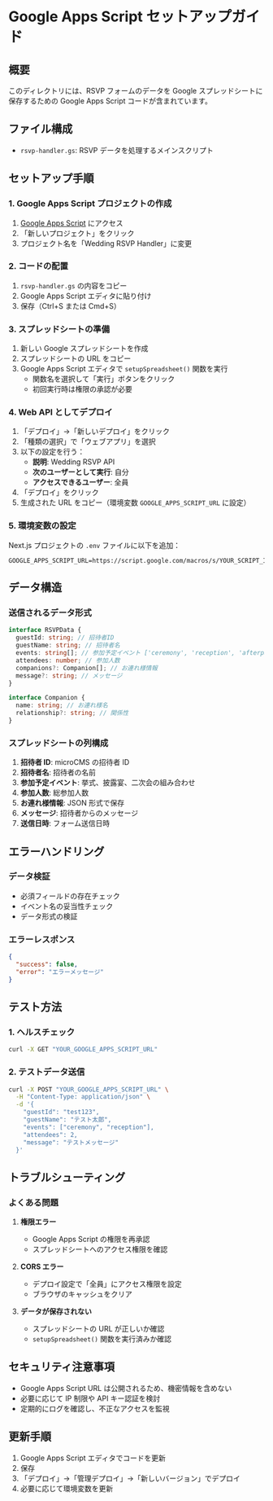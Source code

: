 # Google Apps Script セットアップガイド

## 概要

このディレクトリには、RSVP フォームのデータを Google スプレッドシートに保存するための Google Apps Script コードが含まれています。

## ファイル構成

- `rsvp-handler.gs`: RSVP データを処理するメインスクリプト

## セットアップ手順

### 1. Google Apps Script プロジェクトの作成

1. [Google Apps Script](https://script.google.com/) にアクセス
2. 「新しいプロジェクト」をクリック
3. プロジェクト名を「Wedding RSVP Handler」に変更

### 2. コードの配置

1. `rsvp-handler.gs` の内容をコピー
2. Google Apps Script エディタに貼り付け
3. 保存（Ctrl+S または Cmd+S）

### 3. スプレッドシートの準備

1. 新しい Google スプレッドシートを作成
2. スプレッドシートの URL をコピー
3. Google Apps Script エディタで `setupSpreadsheet()` 関数を実行
   - 関数名を選択して「実行」ボタンをクリック
   - 初回実行時は権限の承認が必要

### 4. Web API としてデプロイ

1. 「デプロイ」→「新しいデプロイ」をクリック
2. 「種類の選択」で「ウェブアプリ」を選択
3. 以下の設定を行う：
   - **説明**: Wedding RSVP API
   - **次のユーザーとして実行**: 自分
   - **アクセスできるユーザー**: 全員
4. 「デプロイ」をクリック
5. 生成された URL をコピー（環境変数 `GOOGLE_APPS_SCRIPT_URL` に設定）

### 5. 環境変数の設定

Next.js プロジェクトの `.env` ファイルに以下を追加：

```env
GOOGLE_APPS_SCRIPT_URL=https://script.google.com/macros/s/YOUR_SCRIPT_ID/exec
```

## データ構造

### 送信されるデータ形式

```typescript
interface RSVPData {
  guestId: string; // 招待者ID
  guestName: string; // 招待者名
  events: string[]; // 参加予定イベント ['ceremony', 'reception', 'afterparty']
  attendees: number; // 参加人数
  companions?: Companion[]; // お連れ様情報
  message?: string; // メッセージ
}

interface Companion {
  name: string; // お連れ様名
  relationship?: string; // 関係性
}
```

### スプレッドシートの列構成

1. **招待者 ID**: microCMS の招待者 ID
2. **招待者名**: 招待者の名前
3. **参加予定イベント**: 挙式、披露宴、二次会の組み合わせ
4. **参加人数**: 総参加人数
5. **お連れ様情報**: JSON 形式で保存
6. **メッセージ**: 招待者からのメッセージ
7. **送信日時**: フォーム送信日時

## エラーハンドリング

### データ検証

- 必須フィールドの存在チェック
- イベント名の妥当性チェック
- データ形式の検証

### エラーレスポンス

```json
{
  "success": false,
  "error": "エラーメッセージ"
}
```

## テスト方法

### 1. ヘルスチェック

```bash
curl -X GET "YOUR_GOOGLE_APPS_SCRIPT_URL"
```

### 2. テストデータ送信

```bash
curl -X POST "YOUR_GOOGLE_APPS_SCRIPT_URL" \
  -H "Content-Type: application/json" \
  -d '{
    "guestId": "test123",
    "guestName": "テスト太郎",
    "events": ["ceremony", "reception"],
    "attendees": 2,
    "message": "テストメッセージ"
  }'
```

## トラブルシューティング

### よくある問題

1. **権限エラー**
   - Google Apps Script の権限を再承認
   - スプレッドシートへのアクセス権限を確認

2. **CORS エラー**
   - デプロイ設定で「全員」にアクセス権限を設定
   - ブラウザのキャッシュをクリア

3. **データが保存されない**
   - スプレッドシートの URL が正しいか確認
   - `setupSpreadsheet()` 関数を実行済みか確認

## セキュリティ注意事項

- Google Apps Script URL は公開されるため、機密情報を含めない
- 必要に応じて IP 制限や API キー認証を検討
- 定期的にログを確認し、不正なアクセスを監視

## 更新手順

1. Google Apps Script エディタでコードを更新
2. 保存
3. 「デプロイ」→「管理デプロイ」→「新しいバージョン」でデプロイ
4. 必要に応じて環境変数を更新
